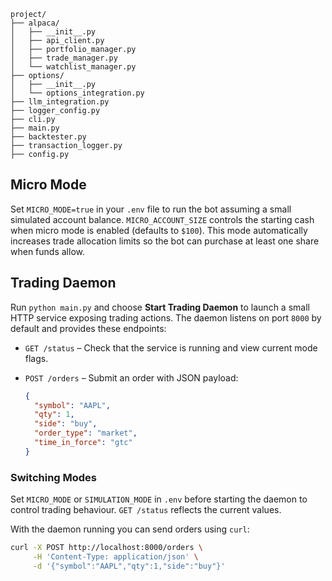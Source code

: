 ```
project/
├── alpaca/
│   ├── __init__.py
│   ├── api_client.py
│   ├── portfolio_manager.py
│   ├── trade_manager.py
│   └── watchlist_manager.py
├── options/
│   ├── __init__.py
│   └── options_integration.py
├── llm_integration.py
├── logger_config.py
├── cli.py
├── main.py
├── backtester.py
├── transaction_logger.py
├── config.py
```

## Micro Mode

Set `MICRO_MODE=true` in your `.env` file to run the bot assuming a small
simulated account balance.  `MICRO_ACCOUNT_SIZE` controls the starting cash
when micro mode is enabled (defaults to `$100`).  This mode automatically
increases trade allocation limits so the bot can purchase at least one share
when funds allow.

## Trading Daemon

Run `python main.py` and choose **Start Trading Daemon** to launch a small HTTP
service exposing trading actions. The daemon listens on port `8000` by default
and provides these endpoints:

- `GET /status` – Check that the service is running and view current mode flags.
- `POST /orders` – Submit an order with JSON payload:

  ```json
  {
    "symbol": "AAPL",
    "qty": 1,
    "side": "buy",
    "order_type": "market",
    "time_in_force": "gtc"
  }
  ```

### Switching Modes

Set `MICRO_MODE` or `SIMULATION_MODE` in `.env` before starting the daemon to
control trading behaviour. `GET /status` reflects the current values.

With the daemon running you can send orders using `curl`:

```bash
curl -X POST http://localhost:8000/orders \
     -H 'Content-Type: application/json' \
     -d '{"symbol":"AAPL","qty":1,"side":"buy"}'
```
